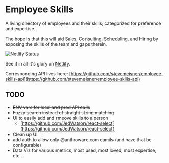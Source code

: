 # Employee Skills

A living directory of employees and their skills; categorized for preference and expertise.

The hope is that this will aid Sales, Consulting, Scheduling, and Hiring by exposing the skills of the team and gaps therein.

[![Netlify Status](https://api.netlify.com/api/v1/badges/3977bd09-465f-41d1-b28b-b0ecf8816858/deploy-status)](https://app.netlify.com/sites/employee-skills/deploys)

See it in all it's glory on [Netlify](https://employee-skills.netlify.com/).

Corresponding API lives here: [https://github.com/stevemeisner/employee-skills-api](https://github.com/stevemeisner/employee-skills-api)

## TODO

- ~~ENV vars for local and prod API calls~~
- ~~Fuzzy search instead of straight string matching~~
- UI to easily add and rmeove skills to a person
  - [https://github.com/JedWatson/react-select](https://github.com/JedWatson/react-select)
- Clean up UI
- add auth to allow only @anthroware.com eamils (and have that be configurable)
- Data Viz for various metrics, most used, most loved, most expertise, etc....
